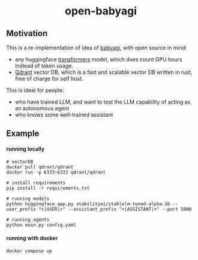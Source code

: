 <h1 align="center">
 open-babyagi

</h1>

## Motivation 
This is a re-implementation of idea of [babyagi](https://github.com/yoheinakajima/babyagi), with open source in mind:
- any huggingface [transformers](https://github.com/huggingface/transformers) model, which does count GPU hours instead of token usage.
- [Qdrant](https://github.com/qdrant/qdrant) vector DB, which is a fast and scalable vector DB written in rust, free of charge for self host.


This is ideal for people:
- who have trained LLM, and want to test the LLM capability of acting as an autonomous agent
- who knows some well-trained assistant


## Example

#### running locally
```shell
# vectorDB
docker pull qdrant/qdrant
docker run -p 6333:6333 qdrant/qdrant

# install requirements
pip install -r requirements.txt

# running models
python huggingface_app.py stabilityai/stablelm-tuned-alpha-3b --user_prefix "<|USER|>" --assistant_prefix "<|ASSISTANT|>" --port 5000

# running agents
python main.py config.yaml
```

#### running with docker
```shell
docker compose up
```